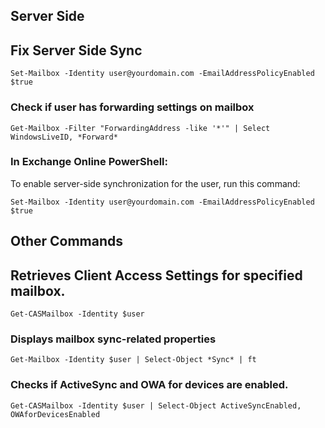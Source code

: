 ## Server Side

## Fix Server Side Sync
```
Set-Mailbox -Identity user@yourdomain.com -EmailAddressPolicyEnabled $true
```
### Check if user has forwarding settings on mailbox
```
Get-Mailbox -Filter "ForwardingAddress -like '*'" | Select WindowsLiveID, *Forward*
```

### In Exchange Online PowerShell:
To enable server-side synchronization for the user, run this command:
```
Set-Mailbox -Identity user@yourdomain.com -EmailAddressPolicyEnabled $true
```

## Other Commands

## Retrieves Client Access Settings for specified mailbox.
```
Get-CASMailbox -Identity $user
```
### Displays mailbox sync-related properties
```
Get-Mailbox -Identity $user | Select-Object *Sync* | ft
```
### Checks if ActiveSync and OWA for devices are enabled.
```
Get-CASMailbox -Identity $user | Select-Object ActiveSyncEnabled, OWAforDevicesEnabled
```
